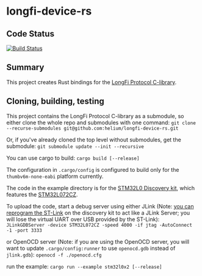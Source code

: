 # longfi-device-rs

## Code Status

[![Build Status](https://travis-ci.com/helium/longfi-device.svg?token=35YrBmyVB8LNrXzjrRop&branch=master)](https://travis-ci.com/helium/longfi-device-rs)


## Summary

This project creates Rust bindings for the [LongFi Protocol C-library](https://github.com/helium/longfi-device).

## Cloning, building, testing

This project contains the LongFi Protocol C-library as a submodule, so either clone the whole repo and submodules with one command:
	`git clone --recurse-submodules git@github.com:helium/longfi-device-rs.git`

Or, if you've already cloned the top level without submodules, get the submodule:
	`git submodule update --init --recursive`

You can use cargo to build:
	`cargo build [--release]`

The configuration in `.cargo/config` is configured to build only for the `thumbv6m-none-eabi` platform currently.

The code in the example directory is for the [STM32L0 Discovery kit](https://www.st.com/en/evaluation-tools/b-l072z-lrwan1.html), which features the [STM32L072CZ](https://www.st.com/en/microcontrollers-microprocessors/stm32l072cz.html).

To upload the code, start a debug server using either JLink (Note: [you can reprogram the ST-Link](https://www.segger.com/products/debug-probes/j-link/models/other-j-links/st-link-on-board/) on the discovery kit to act like a JLink Server; you will lose the virtual UART over USB provided by the ST-Link):
	`JLinkGDBServer -device STM32L072CZ -speed 4000 -if jtag -AutoConnect -1 -port 3333`

or OpenOCD server (Note: if you are using the OpenOCD server, you will want to update `.cargo/config:runner` to use `openocd.gdb` instead of `jlink.gdb`):
	`openocd -f ./openocd.cfg`

run the example:
	`cargo run --example stm32l0x2 [--release]`

